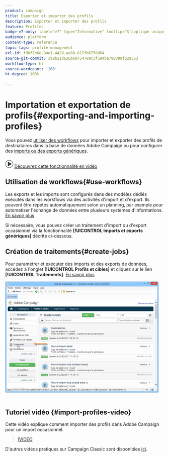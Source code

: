 ```yaml
---
product: campaign
title: Exporter et importer des profils
description: Exporter et importer des profils
feature: Profiles
badge-v7-only: label="v7" type="Informative" tooltip="S’applique uniquement à Campaign Classic v7"
audience: platform
content-type: reference
topic-tags: profile-management
exl-id: fd0f7b6e-84e1-442d-ae88-817fb6758d64
source-git-commit: 3a9b21d626b60754789c3f594ba798309f62a553
workflow-type: ht
source-wordcount: '160'
ht-degree: 100%

---
```


# Importation et exportation de profils{#exporting-and-importing-profiles}



Vous pouvez [utiliser des workflows](#use-workflows) pour importer et exporter des profils de destinataires dans la base de données Adobe Campaign ou pour configurer des [imports ou des exports génériques](#create-jobs).

![](assets/do-not-localize/how-to-video.png) [Découvrez cette fonctionnalité en vidéo](#import-profiles-video)

## Utilisation de workflows{#use-workflows}

Les exports et les imports sont configurés dans des modèles dédiés exécutés dans les workflows via des activités d&#39;import et d&#39;export. Ils peuvent être répétés automatiquement selon un planning, par exemple pour automatiser l&#39;échange de données entre plusieurs systèmes d&#39;informations. [En savoir plus](../../platform/using/import-export-workflows.md#best-practices-when-importing-data)

Si nécessaire, vous pouvez créer un traitement d&#39;import ou d&#39;export occasionnel via la fonctionnalité **[!UICONTROL Imports et exports génériques]** décrite ci-dessous.

## Création de traitements{#create-jobs}

Pour paramétrer et exécuter des imports et des exports de données, accédez à l&#39;onglet **[!UICONTROL Profils et cibles]** et cliquez sur le lien **[!UICONTROL Traitements]**. [En savoir plus](../../platform/using/about-generic-imports-exports.md)

![](assets/s_ncs_user_interface_import_link.png)


## Tutoriel vidéo {#import-profiles-video}

Cette vidéo explique comment importer des profils dans Adobe Campaign pour un import occasionnel.

>[!VIDEO](https://video.tv.adobe.com/v/25608?quality=12)

D&#39;autres vidéos pratiques sur Campaign Classic sont disponibles [ici](https://experienceleague.adobe.com/docs/campaign-classic-learn/tutorials/overview.html?lang=fr).
